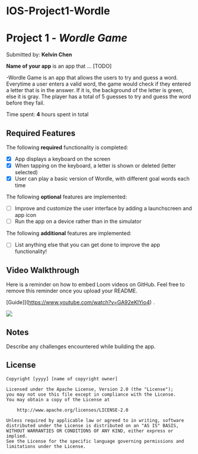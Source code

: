 # IOS-Project1-Wordle

# Project 1 - *Wordle Game*

Submitted by: **Kelvin Chen**

**Name of your app** is an app that ... [TODO] 

-Wordle Game is an app that allows the users to try and guess a word. Everytime
a user enters a valid word, the game would check if they entered a letter that is 
in the answer. If it is, the background of the letter is green, else it is gray. The player
has a total of 5 guesses to try and guess the word before they fail.

Time spent: **4** hours spent in total

## Required Features

The following **required** functionality is completed:

- [x] App displays a keyboard on the screen
- [x] When tapping on the keyboard, a letter is shown or deleted (letter selected)
- [x] User can play a basic version of Wordle, with different goal words each time

The following **optional** features are implemented:

- [ ] Improve and customize the user interface by adding a launchscreen and app icon
- [ ] Run the app on a device rather than in the simulator

The following **additional** features are implemented:

- [ ] List anything else that you can get done to improve the app functionality!

## Video Walkthrough

Here is a reminder on how to embed Loom videos on GitHub. Feel free to remove this reminder once you upload your README. 

[Guide]](https://www.youtube.com/watch?v=GA92eKlYio4) .

<div>
    <a href="https://www.loom.com/share/2d6b1789b1bd4806aff3a231575bbc58">
    </a>
    <a href="https://www.loom.com/share/2d6b1789b1bd4806aff3a231575bbc58">
      <img style="max-width:300px;" src="https://cdn.loom.com/sessions/thumbnails/2d6b1789b1bd4806aff3a231575bbc58-90b9d1d9910eb045-full-play.gif">
    </a>
  </div>


## Notes

Describe any challenges encountered while building the app.

## License

    Copyright [yyyy] [name of copyright owner]

    Licensed under the Apache License, Version 2.0 (the "License");
    you may not use this file except in compliance with the License.
    You may obtain a copy of the License at

        http://www.apache.org/licenses/LICENSE-2.0

    Unless required by applicable law or agreed to in writing, software
    distributed under the License is distributed on an "AS IS" BASIS,
    WITHOUT WARRANTIES OR CONDITIONS OF ANY KIND, either express or implied.
    See the License for the specific language governing permissions and
    limitations under the License.
